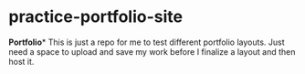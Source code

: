 # practice-portfolio-site

**Portfolio***
This is just a repo for me to test different portfolio layouts. Just need a space to upload and save my work before I finalize a layout and then host it.
